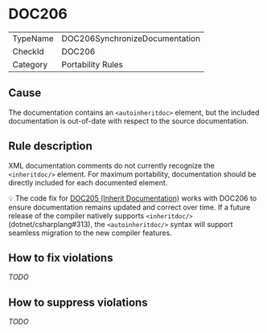 ﻿# DOC206

<table>
<tr>
  <td>TypeName</td>
  <td>DOC206SynchronizeDocumentation</td>
</tr>
<tr>
  <td>CheckId</td>
  <td>DOC206</td>
</tr>
<tr>
  <td>Category</td>
  <td>Portability Rules</td>
</tr>
</table>

## Cause

The documentation contains an `<autoinheritdoc>` element, but the included documentation is out-of-date with respect
to the source documentation.

## Rule description

XML documentation comments do not currently recognize the `<inheritdoc/>` element. For maximum portability,
documentation should be directly included for each documented element.

💡 The code fix for [DOC205 (Inherit Documentation)](DOC205.md) works with DOC206 to ensure documentation remains
updated and correct over time. If a future release of the compiler natively supports `<inheritdoc/>`
(dotnet/csharplang#313), the `<autoinheritdoc/>` syntax will support seamless migration to the new compiler features.

## How to fix violations

*TODO*

## How to suppress violations

*TODO*
